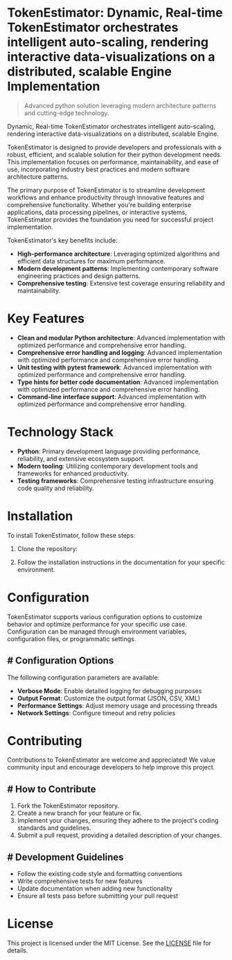<!-- fallback_TokenEstimator_20251026234254_18505 -->

# TokenEstimator: Dynamic, Real-time TokenEstimator orchestrates intelligent auto-scaling, rendering interactive data-visualizations on a distributed, scalable Engine Implementation
> Advanced python solution leveraging modern architecture patterns and cutting-edge technology.

Dynamic, Real-time TokenEstimator orchestrates intelligent auto-scaling, rendering interactive data-visualizations on a distributed, scalable Engine.

TokenEstimator is designed to provide developers and professionals with a robust, efficient, and scalable solution for their python development needs. This implementation focuses on performance, maintainability, and ease of use, incorporating industry best practices and modern software architecture patterns.

The primary purpose of TokenEstimator is to streamline development workflows and enhance productivity through innovative features and comprehensive functionality. Whether you're building enterprise applications, data processing pipelines, or interactive systems, TokenEstimator provides the foundation you need for successful project implementation.

TokenEstimator's key benefits include:

* **High-performance architecture**: Leveraging optimized algorithms and efficient data structures for maximum performance.
* **Modern development patterns**: Implementing contemporary software engineering practices and design patterns.
* **Comprehensive testing**: Extensive test coverage ensuring reliability and maintainability.

# Key Features

* **Clean and modular Python architecture**: Advanced implementation with optimized performance and comprehensive error handling.
* **Comprehensive error handling and logging**: Advanced implementation with optimized performance and comprehensive error handling.
* **Unit testing with pytest framework**: Advanced implementation with optimized performance and comprehensive error handling.
* **Type hints for better code documentation**: Advanced implementation with optimized performance and comprehensive error handling.
* **Command-line interface support**: Advanced implementation with optimized performance and comprehensive error handling.

# Technology Stack

* **Python**: Primary development language providing performance, reliability, and extensive ecosystem support.
* **Modern tooling**: Utilizing contemporary development tools and frameworks for enhanced productivity.
* **Testing frameworks**: Comprehensive testing infrastructure ensuring code quality and reliability.

# Installation

To install TokenEstimator, follow these steps:

1. Clone the repository:


2. Follow the installation instructions in the documentation for your specific environment.

# Configuration

TokenEstimator supports various configuration options to customize behavior and optimize performance for your specific use case. Configuration can be managed through environment variables, configuration files, or programmatic settings.

## # Configuration Options

The following configuration parameters are available:

* **Verbose Mode**: Enable detailed logging for debugging purposes
* **Output Format**: Customize the output format (JSON, CSV, XML)
* **Performance Settings**: Adjust memory usage and processing threads
* **Network Settings**: Configure timeout and retry policies

# Contributing

Contributions to TokenEstimator are welcome and appreciated! We value community input and encourage developers to help improve this project.

## # How to Contribute

1. Fork the TokenEstimator repository.
2. Create a new branch for your feature or fix.
3. Implement your changes, ensuring they adhere to the project's coding standards and guidelines.
4. Submit a pull request, providing a detailed description of your changes.

## # Development Guidelines

* Follow the existing code style and formatting conventions
* Write comprehensive tests for new features
* Update documentation when adding new functionality
* Ensure all tests pass before submitting your pull request

# License

This project is licensed under the MIT License. See the [LICENSE](https://github.com/weitereigh/TokenEstimator/blob/main/LICENSE) file for details.
